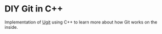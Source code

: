 # DIY Git in C++

Implementation of [Ugit](https://www.leshenko.net/p/ugit/#) using C++ to learn more about how Git works on the inside.
